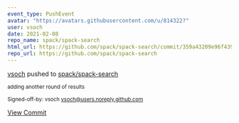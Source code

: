 ```yaml
---
event_type: PushEvent
avatar: "https://avatars.githubusercontent.com/u/814322?"
user: vsoch
date: 2021-02-08
repo_name: spack/spack-search
html_url: https://github.com/spack/spack-search/commit/359a43209e96f439d6fca3099469147a64bd01b1
repo_url: https://github.com/spack/spack-search
---
```


<a href='https://github.com/vsoch' target='_blank'>vsoch</a> pushed to <a href='https://github.com/spack/spack-search' target='_blank'>spack/spack-search</a>

<small>adding another round of results

Signed-off-by: vsoch <vsoch@users.noreply.github.com></small>

<a href='https://github.com/spack/spack-search/commit/359a43209e96f439d6fca3099469147a64bd01b1' target='_blank'>View Commit</a>